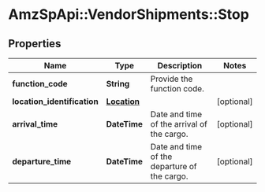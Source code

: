 # AmzSpApi::VendorShipments::Stop

## Properties
Name | Type | Description | Notes
------------ | ------------- | ------------- | -------------
**function_code** | **String** | Provide the function code. | 
**location_identification** | [**Location**](Location.md) |  | [optional] 
**arrival_time** | **DateTime** | Date and time of the arrival of the cargo. | [optional] 
**departure_time** | **DateTime** | Date and time of the departure of the cargo. | [optional] 

